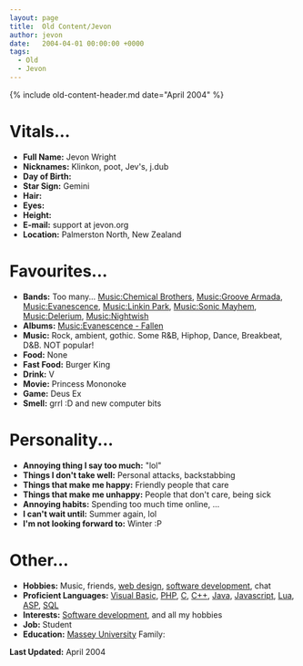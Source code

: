 ```yaml
---
layout: page
title:  Old Content/Jevon
author: jevon
date:   2004-04-01 00:00:00 +0000
tags:
  - Old
  - Jevon
---
```


{% include old-content-header.md date="April 2004" %}

# Vitals...
- **Full Name:** Jevon Wright
- **Nicknames:** Klinkon, poot, Jev's, j.dub
- **Day of Birth:**
- **Star Sign:** Gemini
- **Hair:**
- **Eyes:**
- **Height:**
- **E-mail:** support at jevon.org
- **Location:** Palmerston North, New Zealand

# Favourites...
- **Bands:** Too many... [Music:Chemical Brothers](music-chemical-brothers.md), [Music:Groove Armada](music-groove-armada.md), [Music:Evanescence](music-evanescence.md), [Music:Linkin Park](music-linkin-park.md), [Music:Sonic Mayhem](music-sonic-mayhem.md), [Music:Delerium](music-delerium.md), [Music:Nightwish](music-nightwish.md)
- **Albums:** [Music:Evanescence - Fallen](music-evanescence---fallen.md)
- **Music:** Rock, ambient, gothic. Some R&B, Hiphop, Dance, Breakbeat, D&B. NOT popular!
- **Food:** None
- **Fast Food:** Burger King
- **Drink:** V
- **Movie:** Princess Mononoke
- **Game:** Deus Ex
- **Smell:** grrl :D and new computer bits

# Personality...
- **Annoying thing I say too much:** "lol"
- **Things I don't take well:** Personal attacks, backstabbing
- **Things that make me happy:** Friendly people that care
- **Things that make me unhappy:** People that don't care, being sick
- **Annoying habits:** Spending too much time online, ...
- **I can't wait until:** Summer again, lol
- **I'm not looking forward to:** Winter :P

# Other...
- **Hobbies:** Music, friends, [web design](../Web_Development.md), [software development](../Software.md), chat
- **Proficient Languages:** [Visual Basic](../Visual_Basic.md), [PHP](../PHP.md), [C](../C.md), [C++](c-.md), [Java](../Java.md), [Javascript](../Javascript.md), [Lua](../Lua.md), [ASP](../ASP.md), [SQL](../SQL.md)
- **Interests:** [Software development](../Software.md), and all my hobbies
- **Job:** Student
- **Education:** <a href="http://www.massey.ac.nz">Massey University</a>
Family:

**Last Updated:** April 2004
